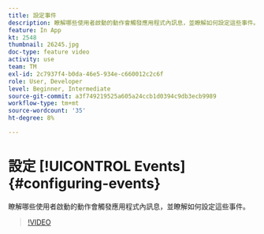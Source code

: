 ```yaml
---
title: 設定事件
description: 瞭解哪些使用者啟動的動作會觸發應用程式內訊息，並瞭解如何設定這些事件。
feature: In App
kt: 2548
thumbnail: 26245.jpg
doc-type: feature video
activity: use
team: TM
exl-id: 2c7937f4-b0da-46e5-934e-c660012c2c6f
role: User, Developer
level: Beginner, Intermediate
source-git-commit: a3f749219525a605a24ccb1d0394c9db3ecb9989
workflow-type: tm+mt
source-wordcount: '35'
ht-degree: 8%

---
```


# 設定 [!UICONTROL Events] {#configuring-events}

瞭解哪些使用者啟動的動作會觸發應用程式內訊息，並瞭解如何設定這些事件。

>[!VIDEO](https://video.tv.adobe.com/v/26245?quality=12&learn=on)
